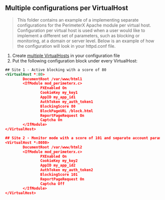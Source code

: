 Multiple configurations per VirtualHost
------------------
> This folder contains an example of a implementing separate configurations for the PerimeterX Apache module per virtual host.
> Configuration per virtual host is used when a user would like to implement a different set of parameters, such as blocking or monitoring, at a domain or server level. Below is an example of how the configuration will look in your httpd.conf file.

1. Create [multiple VirtualHosts](https://httpd.apache.org/docs/2.4/vhosts/examples.html) in your configuration file
2. Put the following configuration block under every VirtualHost:

```xml
## Site 1 - Active blocking with a score of 80
<VirtualHost *:80>
        DocumentRoot /var/www/html1
        <IfModule mod_perimeterx.c>
                PXEnabled On
                CookieKey my_key1
                AppID my_app_id1
                AuthToken my_auth_token1
                BlockingScore 80
                BlockPageURL /block.html
                ReportPageRequest On
                Captcha On
        </IfModule>
</VirtualHost>

## Site 2 - Monitor mode with a score of 101 and separate account parameters
<VirtualHost *:8080>
        DocumentRoot /var/www/html2
        <IfModule mod_perimeterx.c>
                PXEnabled On
                CookieKey my_key2
                AppID my_app_id2
                AuthToken my_auth_token2
                BlockingScore 101
                ReportPageRequest On
                Captcha Off
        </IfModule>
</VirtualHost>
```
